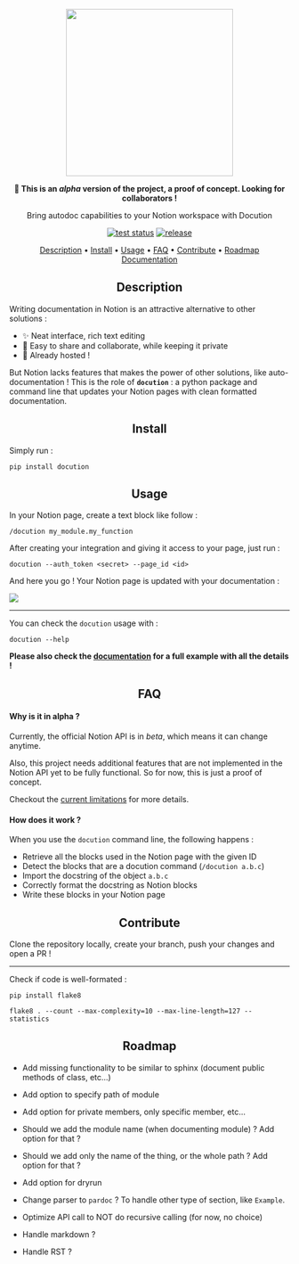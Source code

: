 <p align="center">
    <img src="https://user-images.githubusercontent.com/43774355/122677521-988a0a00-d21d-11eb-8222-91d82c4ef546.png" width=300>
</p>
<p align="center"><b>🚧 This is an <i>alpha</i> version of the project, a proof of concept. Looking for collaborators !</b></p>
<p align="center">Bring autodoc capabilities to your Notion workspace with Docution</p>

<p align="center">
    <a href="https://github.com/astariul/docution/actions/workflows/lint.yml"><img src="https://github.com/astariul/docution/actions/workflows/lint.yml/badge.svg" alt="test status" /></a>
    <a href="https://github.com/astariul/docution/releases"><img src="https://img.shields.io/github/v/release/astariul/docution" alt="release" /></a>
</p>

<p align="center">
  <a href="#description">Description</a> •
  <a href="#install">Install</a> •
  <a href="#usage">Usage</a> •
  <a href="#faq">FAQ</a> •
  <a href="#contribute">Contribute</a> •
  <a href="#roadmap">Roadmap</a>
  <br>
  <a href="https://www.notion.so/Documentation-bb693b18c3b1433ca076eec9fcb8a2db" target="_blank">Documentation</a>
</p>

<h2 align="center">Description</h2>

Writing documentation in Notion is an attractive alternative to other solutions :

- ✨ Neat interface, rich text editing
- 👥 Easy to share and collaborate, while keeping it private
- 🚀 Already hosted !

But Notion lacks features that makes the power of other solutions, like auto-documentation ! This is the role of **`docution`** : a python package and command line that updates your Notion pages with clean formatted documentation.

<h2 align="center">Install</h2>

Simply run :

```console
pip install docution
```

<h2 align="center">Usage</h2>

In your Notion page, create a text block like follow :

```console
/docution my_module.my_function
```

After creating your integration and giving it access to your page, just run :

```console
docution --auth_token <secret> --page_id <id>
```

And here you go ! Your Notion page is updated with your documentation :

![](https://user-images.githubusercontent.com/43774355/122676911-fec15d80-d21a-11eb-8f83-94e467dff43a.png)

----

You can check the `docution` usage with :

```console
docution --help
```

**Please also check the [documentation](https://www.notion.so/Get-started-6df1da88e24c4d3391e94e105e85c9a0) for a full example with all the details !**

<h2 align="center">FAQ</h2>

#### **Why is it in alpha ?**

Currently, the official Notion API is in _beta_, which means it can change anytime.

Also, this project needs additional features that are not implemented in the Notion API yet to be fully functional. So for now, this is just a proof of concept.

Checkout the [current limitations](https://www.notion.so/Limitations-3ebb3d37a9754f56b2e057b1e255e520) for more details.

#### **How does it work ?**

When you use the `docution` command line, the following happens :

* Retrieve all the blocks used in the Notion page with the given ID
* Detect the blocks that are a docution command (`/docution a.b.c`)
* Import the docstring of the object `a.b.c`
* Correctly format the docstring as Notion blocks
* Write these blocks in your Notion page 

<h2 align="center">Contribute</h2>

Clone the repository locally, create your branch, push your changes and open a PR !

---

Check if code is well-formated :

```console
pip install flake8

flake8 . --count --max-complexity=10 --max-line-length=127 --statistics
```

<h2 align="center">Roadmap</h2>

* Add missing functionality to be similar to sphinx (document public methods of class, etc...)

* Add option to specify path of module
* Add option for private members, only specific member, etc...
* Should we add the module name (when documenting module) ? Add option for that ?
* Should we add only the name of the thing, or the whole path ? Add option for that ?
* Add option for dryrun
* Change parser to `pardoc` ? To handle other type of section, like `Example`.
* Optimize API call to NOT do recursive calling (for now, no choice)
* Handle markdown ?
* Handle RST ?
